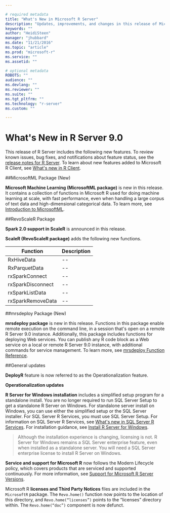 ```yaml
---

# required metadata
title: "What's New in Microsoft R Server"
description: "Updates, improvements, and changes in this release of Microsoft R Server"
keywords: ""
author: "HeidiSteen"
manager: "jhubbard"
ms.date: "11/21/2016"
ms.topic: "article"
ms.prod: "microsoft-r"
ms.service: ""
ms.assetid: ""

# optional metadata
ROBOTS: ""
audience: ""
ms.devlang: ""
ms.reviewer: ""
ms.suite: ""
ms.tgt_pltfrm: ""
ms.technology: "r-server"
ms.custom: ""

---
```


# What's New in R Server 9.0

This release of R Server includes the following new features. To review known issues, bug fixes, and notifications about feature status, see the [release notes for R Server](../notes/r-server-notes.md). To learn about new features added to Microsoft R Client, see [What's new in R Client](../notes/r-client-notes.md).

##MicrosoftML Package (New)

**Microsoft Machine Learning (MicrosoftML package)** is new in this release. It contains a collection of functions in Microsoft R used for doing machine learning at scale, with fast performance, even when handling a large corpus of text data and high-dimensional categorical data. To learn more, see [Introduction to MicrosoftML](microsoftml-introduction.md).

##RevoScaleR Package

**Spark 2.0 support in ScaleR** is announced in this release.

**ScaleR (RevoScaleR package)** adds the following new functions.

|Function | Description |
|--|--|
|RxHiveData|--|
|RxParquetData |--|
|rxSparkConnect |--|
|rxSparkDisconnect |--|
|rxSparkListData |--|
|rxSparkRemoveData|--|

##mrsdeploy Package (New)

**mrsdeploy package** is new in this release. Functions in this package enable remote execution on the command line, in a session that's open on a remote R Server 9.0 instance. Additionally, this package includes functions for deploying Web services. You can publish any R code block as a Web service on a local or remote R Server 9.0 instance, with additional commands for service management. To learn more, see [mrsdeploy Function Reference](mrsdeploy/mrsdeploy.md).

##General updates

**DeployR** feature is now referred to as the Operationalization feature.

**Operationalization updates**

<TBD>

**R Server for Windows installation** includes a simplified setup program for a standalone install. You are no longer required to run SQL Server Setup to get a standalone R Server on Windows. For standalone server install on Windows, you can use either the simplified setup or the SQL Server installer. For SQL Server R Services, you must use SQL Server Setup. For information on SQL Server R Services, see [What's new in SQL Server R Services](https://msdn.microsoft.com/library/mt604847.aspx). For installation guidance, see [Install R Server for Windows](rserver-install-windows.md).

> Although the installation experience is changing, licensing is not. R Server for Windows remains a SQL Server enterprise feature, even when installed as a standalone server. You will need a SQL Server enterprise license to install R Server on Windows.

**Service and support for Microsoft R** now follows the  Modern Lifecycle policy, which covers products that are serviced and supported continuously. For more information, see [Support for Microsoft R Server Versions](rserver-servicing-support.md).

Microsoft R **licenses and Third Party Notices** files are included in the `MicrosoftR` package. The `Revo.home()` function now points to the location of this directory, and `Revo.home(“licenses”)` points to the “licenses” directory within. The `Revo.home(“doc”)` component is now defunct.
